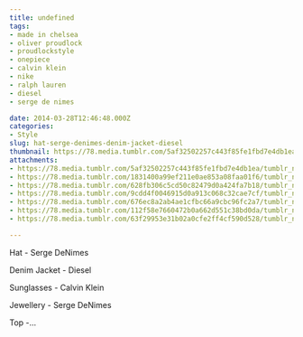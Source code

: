 ```yaml
---
title: undefined
tags:
- made in chelsea
- oliver proudlock
- proudlockstyle
- onepiece
- calvin klein
- nike
- ralph lauren
- diesel
- serge de nimes

date: 2014-03-28T12:46:48.000Z
categories:
- Style
slug: hat-serge-denimes-denim-jacket-diesel
thumbnail: https://78.media.tumblr.com/5af32502257c443f85fe1fbd7e4db1ea/tumblr_n35cu0peZO1rhrm24o1_1280.jpg
attachments:
- https://78.media.tumblr.com/5af32502257c443f85fe1fbd7e4db1ea/tumblr_n35cu0peZO1rhrm24o1_1280.jpg
- https://78.media.tumblr.com/1831400a99ef211e0ae853a08faa01f6/tumblr_n35cu0peZO1rhrm24o4_1280.jpg
- https://78.media.tumblr.com/628fb306c5cd50c82479d0a424fa7b18/tumblr_n35cu0peZO1rhrm24o3_1280.jpg
- https://78.media.tumblr.com/9cdd4f0046915d0a913c068c32cae7cf/tumblr_n35cu0peZO1rhrm24o5_1280.jpg
- https://78.media.tumblr.com/676ec8a2ab4ae1cfbc66a9cbc96fc2a7/tumblr_n35cu0peZO1rhrm24o6_1280.jpg
- https://78.media.tumblr.com/112f58e7660472b0a662d551c38bd0da/tumblr_n35cu0peZO1rhrm24o7_1280.jpg
- https://78.media.tumblr.com/63f29953e31b02a0cfe2ff4cf590d528/tumblr_n35cu0peZO1rhrm24o8_1280.jpg

---
```


Hat - Serge DeNimes 

  Denim Jacket - Diesel 

  Sunglasses - Calvin Klein 

  Jewellery - Serge DeNimes 

  Top -...

